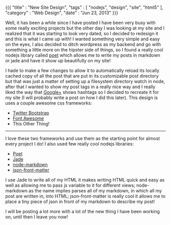 {{{
  "title" : "New Site Design",
  "tags"  : [ "nodejs", "design", "site", "html5" ],
  "category" : "Web Design",
  "date" : "Jun 23, 2013"
}}}


Well, it has been a while since I have posted I have been very busy with some really exciting projects
but the other day I was looking at my site and I realized that it was starting to look very dated, so I decided to redesign it and this is what I came up with! I wanted something very simple and easy on the eyes, I also decided to ditch wordpress as my backend and go with something a little more on the hipster side of things, so I found a really cool nodejs library called [poet](http://jsantell.github.io/poet/) which allows me to write my posts in markdown or jade and have it show up beautifully on my site!

I hade to make a few changes to allow it to automatically reload its locally cached copy of all the post that are put in its customizable post directory but that was just a matter of setting up a filesystem directory watch in node, after that I wanted to show my post tags in a really nice way and I really liked the way that [Google+](http://plus.google.com) shows hashtags so I decided to recreate it for my site (I will probably write a post on how I did this later). This design is uses a couple awesome css frameworks: 

  * [Twitter Bootstrap](http://twitter.github.io/bootstrap/)
  * [Font Awesome](http://fortawesome.github.io/Font-Awesome/)
  * This Other Thing!
<!--more-->
<hr/>

I love these two frameworks and use them as the starting point for almost every project I do! I also used few really cool nodejs libraries:

  * [Poet](http://jsantell.github.io/poet/)
  * [Jade](http://jade-lang.com)
  * [node-markdown](https://github.com/andris9/node-markdown)
  * [json-front-matter](https://github.com/jsantell/node-json-front-matter)

I use Jade to write all of my HTML it makes writing HTML quick and easy as well as allowing me to pass js variable to it for different views; node-markdown as the name implies parses all of my markdown, in which all my post are written in, into HTML; json-front-matter is really cool it allows me to place a tiny piece of json in front of my markdown to describe my post!

I will be posting a lot more with a lot of the new thing I have been working on, until then I leave you now!



